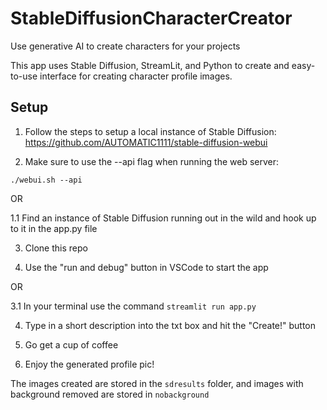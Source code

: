 # StableDiffusionCharacterCreator
Use generative AI to create characters for your projects

This app uses Stable Diffusion, StreamLit, and Python to create and easy-to-use interface for creating character profile images.

## Setup

1. Follow the steps to setup a local instance of Stable Diffusion:
https://github.com/AUTOMATIC1111/stable-diffusion-webui

2. Make sure to use the --api flag when running the web server:
```
./webui.sh --api
```

OR 

1.1 Find an instance of Stable Diffusion running out in the wild and hook up to it in the app.py file

3. Clone this repo

3. Use the "run and debug" button in VSCode to start the app

OR 

3.1 In your terminal use the command `streamlit run app.py`

4. Type in a short description into the txt box and hit the "Create!" button

5. Go get a cup of coffee

6. Enjoy the generated profile pic! 

The images created are stored in the `sdresults` folder, and images with background removed are stored in `nobackground`